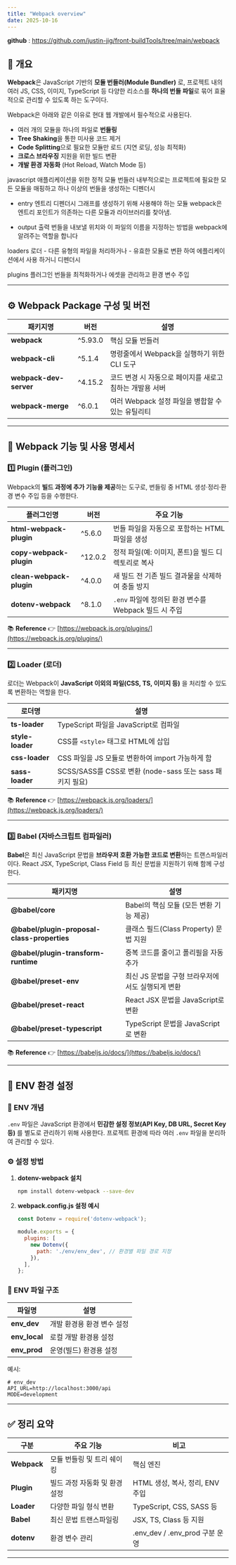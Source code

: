 ```yaml
---
title: "Webpack overview"
date: 2025-10-16
---
```


**github** : https://github.com/justin-jig/front-buildTools/tree/main/webpack

## 📘 개요

**Webpack**은 JavaScript 기반의 **모듈 번들러(Module Bundler)** 로,
프로젝트 내의 여러 JS, CSS, 이미지, TypeScript 등 다양한 리소스를 **하나의 번들 파일**로 묶어 효율적으로 관리할 수 있도록 하는 도구이다.

Webpack은 아래와 같은 이유로 현대 웹 개발에서 필수적으로 사용된다.

* 여러 개의 모듈을 하나의 파일로 **번들링**
* **Tree Shaking**을 통한 미사용 코드 제거
* **Code Splitting**으로 필요한 모듈만 로드 (지연 로딩, 성능 최적화)
* **크로스 브라우징** 지원을 위한 빌드 변환
* **개발 환경 자동화** (Hot Reload, Watch Mode 등)

javascript 애플리케이션을 위한 정적 모듈 번들러 내부적으로는 프로젝트에 필요한 
모든 모듈을 매핑하고 
하나 이상의 번들을 생성하는 디펜더시 

* entry 엔트리
       디펜더시 그래프를 생성하기 위해 사용해야 하는 모듈
       webpack은 엔트리 포인트가 의존하는 다른 모듈과 라이브러리를 찾아냄.

* output 출력
      번들을 내보낼 위치와 
      이 파일의 이름을 지정하는 방법을 webpack에 알려주는 역할을 합니다

loaders 로더
     - 다른 유형의 파일을 처리하거나
     - 유효한 모듈로 변환 하여 에플리케이션에서 사용 하거니 디펜더시

plugins 플러그인
번들을 최적화하거나 에셋을 관리하고 환경 변수 주입


---

## ⚙️ Webpack Package 구성 및 버전

| 패키지명                   | 버전      | 설명                              |
| ---------------------- | ------- | ------------------------------- |
| **webpack**            | ^5.93.0 | 핵심 모듈 번들러                       |
| **webpack-cli**        | ^5.1.4  | 명령줄에서 Webpack을 실행하기 위한 CLI 도구   |
| **webpack-dev-server** | ^4.15.2 | 코드 변경 시 자동으로 페이지를 새로고침하는 개발용 서버 |
| **webpack-merge**      | ^6.0.1  | 여러 Webpack 설정 파일을 병합할 수 있는 유틸리티 |

---

## 🧩 Webpack 기능 및 사용 명세서

### 1️⃣ Plugin (플러그인)

Webpack의 **빌드 과정에 추가 기능을 제공**하는 도구로, 번들링 중 HTML 생성·정리·환경 변수 주입 등을 수행한다.

| 플러그인명                    | 버전      | 주요 기능                                 |
| ------------------------ | ------- | ------------------------------------- |
| **html-webpack-plugin**  | ^5.6.0  | 번들 파일을 자동으로 포함하는 HTML 파일을 생성          |
| **copy-webpack-plugin**  | ^12.0.2 | 정적 파일(예: 이미지, 폰트)을 빌드 디렉토리로 복사        |
| **clean-webpack-plugin** | ^4.0.0  | 새 빌드 전 기존 빌드 결과물을 삭제하여 충돌 방지          |
| **dotenv-webpack**       | ^8.1.0  | `.env` 파일에 정의된 환경 변수를 Webpack 빌드 시 주입 |

📚 **Reference**
👉 [https://webpack.js.org/plugins/](https://webpack.js.org/plugins/)

---

### 2️⃣ Loader (로더)

로더는 Webpack이 **JavaScript 이외의 파일(CSS, TS, 이미지 등)** 을 처리할 수 있도록 변환하는 역할을 한다.

| 로더명              | 설명                                            |
| ---------------- | --------------------------------------------- |
| **ts-loader**    | TypeScript 파일을 JavaScript로 컴파일                |
| **style-loader** | CSS를 `<style>` 태그로 HTML에 삽입                   |
| **css-loader**   | CSS 파일을 JS 모듈로 변환하여 import 가능하게 함             |
| **sass-loader**  | SCSS/SASS를 CSS로 변환 (node-sass 또는 sass 패키지 필요) |

📚 **Reference**
👉 [https://webpack.js.org/loaders/](https://webpack.js.org/loaders/)

---

### 3️⃣ Babel (자바스크립트 컴파일러)

**Babel**은 최신 JavaScript 문법을 **브라우저 호환 가능한 코드로 변환**하는 트랜스파일러이다.
React JSX, TypeScript, Class Field 등 최신 문법을 지원하기 위해 함께 구성한다.

| 패키지명                                        | 설명                            |
| ------------------------------------------- | ----------------------------- |
| **@babel/core**                             | Babel의 핵심 모듈 (모든 변환 기능 제공)    |
| **@babel/plugin-proposal-class-properties** | 클래스 필드(Class Property) 문법 지원  |
| **@babel/plugin-transform-runtime**         | 중복 코드를 줄이고 폴리필을 자동 추가         |
| **@babel/preset-env**                       | 최신 JS 문법을 구형 브라우저에서도 실행되게 변환  |
| **@babel/preset-react**                     | React JSX 문법을 JavaScript로 변환  |
| **@babel/preset-typescript**                | TypeScript 문법을 JavaScript로 변환 |

📚 **Reference**
👉 [https://babeljs.io/docs/](https://babeljs.io/docs/)

---

## 🔐 ENV 환경 설정

### 📄 ENV 개념

`.env` 파일은 JavaScript 환경에서 **민감한 설정 정보(API Key, DB URL, Secret Key 등)** 를 별도로 관리하기 위해 사용한다.
프로젝트 환경에 따라 여러 `.env` 파일을 분리하여 관리할 수 있다.

### ⚙️ 설정 방법

1. **dotenv-webpack 설치**

   ```bash
   npm install dotenv-webpack --save-dev
   ```

2. **webpack.config.js 설정 예시**

   ```js
   const Dotenv = require('dotenv-webpack');

   module.exports = {
     plugins: [
       new Dotenv({
         path: './env/env_dev', // 환경별 파일 경로 지정
       }),
     ],
   };
   ```

### 📁 ENV 파일 구조

| 파일명           | 설명              |
| ------------- | --------------- |
| **env_dev**   | 개발 환경용 환경 변수 설정 |
| **env_local** | 로컬 개발 환경용 설정    |
| **env_prod**  | 운영(빌드) 환경용 설정   |

예시:

```env
# env_dev
API_URL=http://localhost:3000/api
MODE=development
```

---

## ✅ 정리 요약

| 구분          | 주요 기능             | 비고                         |
| ----------- | ----------------- | -------------------------- |
| **Webpack** | 모듈 번들링 및 트리 쉐이킹   | 핵심 엔진                      |
| **Plugin**  | 빌드 과정 자동화 및 환경 설정 | HTML 생성, 복사, 정리, ENV 주입    |
| **Loader**  | 다양한 파일 형식 변환      | TypeScript, CSS, SASS 등    |
| **Babel**   | 최신 문법 트랜스파일링      | JSX, TS, Class 등 지원        |
| **dotenv**  | 환경 변수 관리          | .env_dev / .env_prod 구분 운영 |

---

